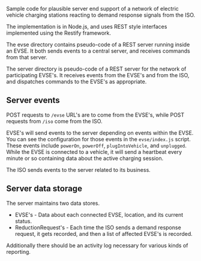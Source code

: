 Sample code for plausible server end support of a network of electric vehicle charging stations reacting to demand response signals from the ISO.

The implementation is in Node.js, and uses REST style interfaces implemented using the Restify framework.

The evse directory contains pseudo-code of a REST server running inside an EVSE.  It both sends events to a central server, and receives commands from that server.

The server directory is pseudo-code of a REST server for the network of participating EVSE's.  It receives events from the EVSE's and from the ISO, and dispatches commands to the EVSE's as appropriate.

## Server events

POST requests to `/evse` URL's are to come from the EVSE's, while POST requests from `/iso` come from the ISO.

EVSE's will send events to the server depending on events within the EVSE.  
You can see the configuration for those events in the `evse/index.js` script.
These events include `powerOn`, `powerOff`, `plugIntoVehicle`, and `unplugged`.
While the EVSE is connected to a vehicle, it will send a heartbeat every minute or so
containing data about the active charging session.

The ISO sends events to the server related to its business.

## Server data storage

The server maintains two data stores.

* EVSE's - Data about each connected EVSE, location, and its current status.
* ReductionRequest's - Each time the ISO sends a demand response request, it gets recorded, and then a list of affected EVSE's is recorded.

Additionally there should be an activity log necessary for various kinds of reporting.

